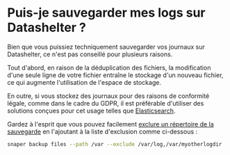 # Puis-je sauvegarder mes logs sur Datashelter ?

Bien que vous puissiez techniquement sauvegarder vos journaux sur Datashelter, ce n'est pas conseillé pour plusieurs raisons.

Tout d'abord, en raison de la déduplication des fichiers, la modification d'une seule ligne de votre fichier entraîne le stockage d'un nouveau fichier, ce qui augmente l'utilisation de l'espace de stockage.

En outre, si vous stockez des journaux pour des raisons de conformité légale, comme dans le cadre du GDPR, il est préférable d'utiliser des solutions conçues pour cet usage telles que [Elasticsearch](https://www.elastic.co/fr/elasticsearch/).

Gardez à l'esprit que vous pouvez facilement [exclure un répertoire de la sauvegarde](/cli/usage/backup/) en l'ajoutant à la liste d'exclusion comme ci-dessous :
```bash
snaper backup files --path /var --exclude /var/log,/var/myotherlogdir
```

